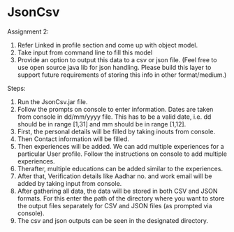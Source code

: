 # JsonCsv
Assignment 2:
1. Refer Linked in profile section and come up with object model.
2. Take input from command line to fill this model
3. Provide an option to output this data to a csv or json file. 
(Feel free to use open source java lib for json handling. Please build this layer to support future requirements of storing this info in other format/medium.)

Steps:
1. Run the JsonCsv.jar file.
2. Follow the prompts on console to enter information. Dates are taken from console in dd/mm/yyyy file. This has to be a valid date, i.e. dd should be in range [1,31] and
mm should be in range [1,12].
3. First, the personal details will be filled by taking inouts from console.
4. Then Contact information will be filled.
5. Then experiences will be added. We can add multiple experiences for a particular User profile. Follow the instructions on console to add multiple experiences.
6. Therafter, multiple educations can be added similar to the experiences.
7. After that, Verification details like Aadhar no. and work email will be added by taking input from console.
8. After gathering all data, the data will be stored in both CSV and JSON formats. For this enter the path of the directory where you want to store 
the output files separately for CSV and JSON files (as prompted via console).
9. The csv and json outputs can be seen in the designated directory.
